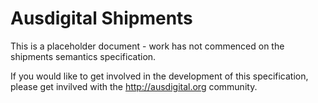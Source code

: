 # Ausdigital Shipments

This is a placeholder document - work has not commenced on the shipments semantics specification.

If you would like to get involved in the development of this specification, please get invilved with the http://ausdigital.org community.